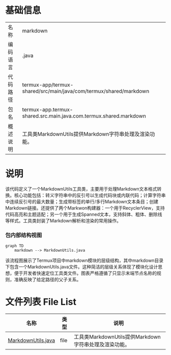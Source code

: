 # 基础信息

|      |      |
|------|------|
| 名称 | markdown |
| 编码语言 | .java |
| 代码路径 | termux-app/termux-shared/src/main/java/com/termux/shared/markdown |
| 包名 | termux-app.termux-shared.src.main.java.com.termux.shared.markdown |
| 概述说明 | 工具类MarkdownUtils提供Markdown字符串处理及渲染功能。 |

# 说明

该代码定义了一个MarkdownUtils工具类，主要用于处理Markdown文本格式转换。核心功能包括：转义字符串中的反引号以生成代码块或内联代码；计算字符串中连续反引号的最大数量；生成带标签的单行/多行Markdown文本条目；创建Markdown链接。还提供了两个Markwon构建器：一个用于RecyclerView，支持代码高亮和主题适配；另一个用于生成Spanned文本，支持斜体、粗体、删除线等样式。工具类封装了Markdown解析和渲染的常用操作。


### 包内部结构视图

```mermaid
graph TD
    markdown --> MarkdownUtils.java
```

该流程图展示了Termux项目中markdown模块的层级结构，其中markdown目录下包含一个MarkdownUtils.java文件。这种简洁的层级关系体现了模块化设计思想，便于开发者快速定位工具类文件。图表严格遵循了只显示末端节点名称的规则，准确反映了给定路径的父子关系。

# 文件列表 File List

| 名称   | 类型  | 说明 |
|-------|------|-------------|
| [MarkdownUtils.java](MarkdownUtils.md) | file | 工具类MarkdownUtils提供Markdown字符串处理及渲染功能。 |


